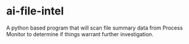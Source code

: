 # ai-file-intel
A python based program that will scan file summary data from Process Monitor to determine if things warrant further investigation. 

